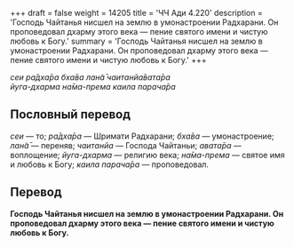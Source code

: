+++
draft = false
weight = 14205
title = 'ЧЧ Ади 4.220'
description = 'Господь Чайтанья нисшел на землю в умонастроении Радхарани. Он проповедовал дхарму этого века — пение святого имени и чистую любовь к Богу.'
summary = 'Господь Чайтанья нисшел на землю в умонастроении Радхарани. Он проповедовал дхарму этого века — пение святого имени и чистую любовь к Богу.'
+++

_сеи ра̄дха̄ра бха̄ва лан̃а̄ чаитанйа̄вата̄ра  
йуга-дхарма на̄ма-према каила парача̄ра_

## Пословный перевод

_сеи_ — то; _ра̄дха̄ра_ — Шримати Радхарани; _бха̄ва_ — умонастроение; _лан̃а̄_ — переняв; _чаитанйа_ — Господа Чайтаньи; _авата̄ра_ — воплощение; _йуга_\-_дхарма_ — религию века; _на̄ма_\-_према_ — святое имя и любовь к Богу; _каила_ _парача̄ра_ — проповедовал.

## Перевод

**Господь Чайтанья нисшел на землю в умонастроении Радхарани. Он проповедовал дхарму этого века — пение святого имени и чистую любовь к Богу.**

